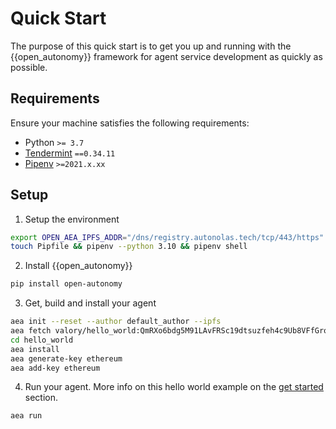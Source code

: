 # Quick Start

The purpose of this quick start is to get you up and running with the {{open_autonomy}} framework for agent service development as quickly as possible.

## Requirements

Ensure your machine satisfies the following requirements:

- Python `>= 3.7`
- [Tendermint](https://docs.tendermint.com/master/introduction/install.html) `==0.34.11`
- [Pipenv](https://pipenv.pypa.io/en/latest/install/) `>=2021.x.xx`

## Setup

1. Setup the environment
```bash
export OPEN_AEA_IPFS_ADDR="/dns/registry.autonolas.tech/tcp/443/https"
touch Pipfile && pipenv --python 3.10 && pipenv shell
```

2. Install {{open_autonomy}}
```bash
pip install open-autonomy
```

3. Get, build and install your agent
```bash
aea init --reset --author default_author --ipfs
aea fetch valory/hello_world:QmRXo6bdg5M91LAvFRSc19dtsuzfeh4c9Ub8VFfGrobGcg --remote
cd hello_world
aea install
aea generate-key ethereum
aea add-key ethereum
```

4. Run your agent. More info on this hello world example on the [get started](https://docs.autonolas.network/get_started/) section.
```bash
aea run
```
